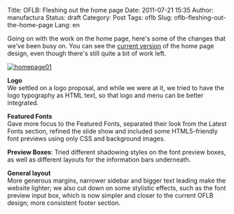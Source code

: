 Title: OFLB: Fleshing out the home page
Date: 2011-07-21 15:35
Author: manufactura
Status: draft
Category: Post
Tags: oflb
Slug: oflb-fleshing-out-the-home-page
Lang: en

Going on with the work on the home page, here's some of the
changes that we've been busy on. You can see the [current
version](http://manufacturaindependente.com/oflb/20110721-homepage/) of
the home page design, even though there's still quite a bit of work
left.

[![](http://media.manufacturaindependente.org/homepage01-1024x719.png "homepage01")](http://media.manufacturaindependente.org/homepage01.png)

**Logo**  
We settled on a logo proposal, and while we were at it, we tried to
have the logo typography as HTML text, so that logo and menu can be
better integrated.

**Featured Fonts**  
Gave more focus to the Featured Fonts, separated their look from the
Latest Fonts section, refined the slide show and included some
HTML5-friendly font previews using only CSS and background images.

**Preview Boxes**: Tried different shadowing styles on the font preview
boxes, as well as different layouts for the information bars underneath.

**General layout**  
More generous margins, narrower sidebar and bigger text leading make
the website lighter; we also cut down on some stylistic effects, such as
the font preview input box, which is now simpler and closer to the
current OFLB design; more consistent footer section.

